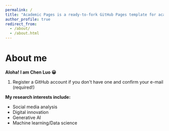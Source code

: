 ```yaml
---
permalink: /
title: "Academic Pages is a ready-to-fork GitHub Pages template for academic personal websites"
author_profile: true
redirect_from: 
  - /about/
  - /about.html
---
```


About me 
======
**Aloha! I am Chen Luo 😀**

1. Register a GitHub account if you don't have one and confirm your e-mail (required!)
   
**My research interests include:**

- Social media analysis
- Digital innovation
- Generative AI
- Machine learning/Data science

